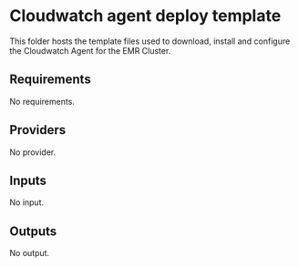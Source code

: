 # Cloudwatch agent deploy template

This folder hosts the template files used to download, install and configure the Cloudwatch Agent for the EMR Cluster.

<!-- BEGINNING OF PRE-COMMIT-TERRAFORM DOCS HOOK -->
## Requirements

No requirements.

## Providers

No provider.

## Inputs

No input.

## Outputs

No output.

<!-- END OF PRE-COMMIT-TERRAFORM DOCS HOOK -->

